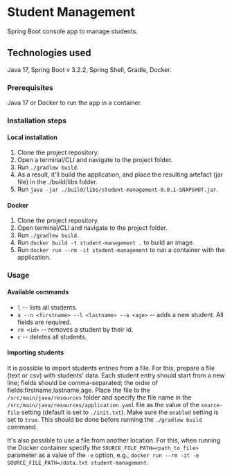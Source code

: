 # Student Management
Spring Boot console app to manage students.

## Technologies used
Java 17, Spring Boot v 3.2.2, Spring Shell, Gradle, Docker.

### Prerequisites
Java 17 or Docker to run the app in a container.

### Installation steps
#### Local installation
1. Clone the project repository.
2. Open a terminal/CLI and navigate to the project folder.
3. Run `./gradlew build`.
4. As a result, it'll build the application, and place the resulting artefact (jar file) in the ./build/libs folder.
5. Run `java -jar ./build/libs/student-management-0.0.1-SNAPSHOT.jar`.

#### Docker
1. Clone the project repository.
2. Open terminal/CLI and navigate to the project folder.
3. Run `./gradlew build`.
4. Run `docker build -t student-management .` to build an image.
5. Run `docker run --rm -it student-management` to run a container with the application.

### Usage
#### Available commands
* `l` -- lists all students.
* `a --n <firstname> --l <lastname> --a <age>` -- adds a new student. All fields are required.
* `rm <id>` -- removes a student by their id.
* `c` -- deletes all students.

#### Importing students
It is possible to import students entries from a file. 
For this, prepare a file (text or csv) with students' data. Each student entry should start from a new line; 
fields should be comma-separated; the order of fields:firstname,lastname,age.
Place the file to the `/src/main/java/resources` folder and specify the file name in the 
`/src/main/java/resources/application.yaml` file as the value of the `source-file` setting (default is set to 
`./init.txt`). Make sure the `enabled` setting is set to `true`.
This should be done before running the `./gradlew build` command. 

It's also possible to use a file from another location. For this, when running the Docker container specify the 
`SOURCE_FILE_PATH=<path_to_file>` parameter as a value of the `-e` option, e.g.,
`docker run --rm -it -e SOURCE_FILE_PATH=/data.txt student-management`.
